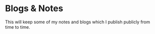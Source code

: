# Blogs & Notes
This will keep some of my notes and blogs which I publish publicly from time to time.
